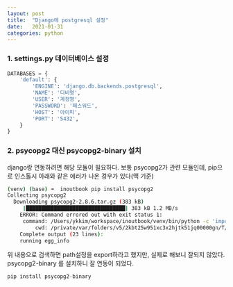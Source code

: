 ```yaml
---
layout: post
title:  "Django에 postgresql 설정"
date:   2021-01-31
categories: python
---
```


### 1. settings.py 데이터베이스 설정 

``` python
DATABASES = {
    'default': {
        'ENGINE': 'django.db.backends.postgresql',
        'NAME': '디비명',
        'USER': '계정명',
        'PASSWORD': '패스워드',
        'HOST': '아이피',
        'PORT': '5432',
    }
}
```

### 2. psycopg2 대신 psycopg2-binary 설치

django랑 연동하려면 해당 모듈이 필요하다. 보통 psycopg2가 관련 모듈인데, pip으로 인스톨시 아래와 같은 에러가 나온 경우가 있다(맥 기준)

``` bash
(venv) (base) ➜  inoutbook pip install psycopg2
Collecting psycopg2
  Downloading psycopg2-2.8.6.tar.gz (383 kB)
     |████████████████████████████████| 383 kB 1.2 MB/s 
    ERROR: Command errored out with exit status 1:
     command: /Users/ykkim/workspace/inoutbook/venv/bin/python -c 'import sys, setuptools, tokenize; sys.argv[0] = '"'"'/private/var/folders/v5/2kbt25w951xc3x2hjtk51jq00000gn/T/pip-install-qpcd3pkb/psycopg2_3b8a5c8e8b4d453ebea1f36cad0b541b/setup.py'"'"'; __file__='"'"'/private/var/folders/v5/2kbt25w951xc3x2hjtk51jq00000gn/T/pip-install-qpcd3pkb/psycopg2_3b8a5c8e8b4d453ebea1f36cad0b541b/setup.py'"'"';f=getattr(tokenize, '"'"'open'"'"', open)(__file__);code=f.read().replace('"'"'\r\n'"'"', '"'"'\n'"'"');f.close();exec(compile(code, __file__, '"'"'exec'"'"'))' egg_info --egg-base /private/var/folders/v5/2kbt25w951xc3x2hjtk51jq00000gn/T/pip-pip-egg-info-7aon6rnz
         cwd: /private/var/folders/v5/2kbt25w951xc3x2hjtk51jq00000gn/T/pip-install-qpcd3pkb/psycopg2_3b8a5c8e8b4d453ebea1f36cad0b541b/
    Complete output (23 lines):
    running egg_info

```

위 내용으로 검색하면 path설정을 export하라고 했지만, 실제로 해보니 잘되지 않았다. psycopg2-binary 를 설치하니 잘 연동이 되었다.

``` python
pip install psycopg2-binary
```



